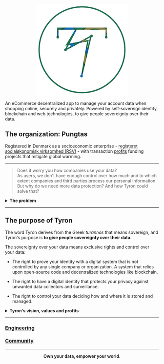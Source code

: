 <div style="text-align:center"><img src="/design&marketing/files/logoVersion_1/Tyron logotipo 1080x1080 sin fondo.png" alt="tyron" title="tyron's logo version_1" width="300" height="300"/></div><div style="text-align:center">
</div>

An eCommerce decentralized app to manage your account data when shopping online, securely and privately. Powered by self-sovereign identity, blockchain and web technologies, to give people sovereignty over their data.

## The organization: Pungtas
Registered in Denmark as a socioeconomic enterprise - [registeret socialøkonomisk virksomhed (RSV)](https://github.com/pungtas/tyron/blob/master/partnerships%26compliance/files/incorporation.md) - with transaction [profits](#profits) funding projects that mitigate global warming.

---

> Does it worry you how companies use your data?  
As users, we don't have enough control over how much and to which extent companies and third parties process our personal information.  
But why do we need more data protection? And how Tyron could solve that?

<details>
  <summary><b>The problem</b></summary>

<p>When shopping online, companies gather a lot of our personal information. Many times the data they require seems unnecessary - why do I need to disclose my gender to buy a random item?</p>

<p>We either create accounts with multiple companies or use an identity provider such as Facebook or Google. Thus identities on the internet remain centralized, and we often don’t know how our data is used and shared with third parties.</p>

<p>We give away all that data for free. But your data has an immense value! It is necessary to develop and improve products&services using artificial intelligence. You’re just not getting any money for it. Quite the opposite, people could use your data against you, to, e.g. manipulate democratic elections.</p>

<p>The problem is much larger than eCommerce, but what if you could use a digital identity that protects your privacy? What if you could shop online as you do with cash in real life?</p>

<p>With Tyron, the digital world could look much different for you. You could own your data - and even sell it, if you want to.</p>

</details>

---

## The purpose of Tyron
The word Tyron derives from the Greek _turannos_ that means sovereign, and Tyron's purpose is **to give people sovereignty over their data**.

The sovereignty over your data means exclusive rights and control over your data:
- The right to prove your identity with a digital system that is not controlled by any single company or organization. A system that relies upon open-source code and decentralized technologies like blockchain.

- The right to have a digital identity that protects your privacy against unwanted data collectors and surveillance.

- The right to control your data deciding how and where it is stored and managed.

<details>
  <summary><b>Tyron's vision, values and profits</b></summary>
<p><b>Vision</b></p> 
<p>For technology to give people access to online markets that protect their privacy and personal information, markets with low barriers to entry for small and medium-sized enterprises (SMEs).</p>
<p>For data-driven businesses' success not to be at the expenses of people's rights.</p>

<p><b>Values</b></p>
<p>To advocate for data rights as human rights.</p>
<p>To use profits to mitigate global warming.</p>

<p><b>Profits</b></p>
<p>The end-user pays for the service through transaction fees.</br>
Transaction fees will fund projects to mitigate global warming. Users will vote the winner for each term.</p>

</details>

---

### [Engineering](/engineering/README.md)
### [Community](/community/README.md) 

---

<div style="text-align:center">
 <p><b>Own your data, empower your world.</b></p>
</div>